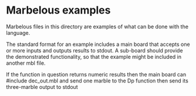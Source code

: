Marbelous examples
==================

Marbelous files in this directory are examples of what can be done with the language.

The standard format for an example includes a main board that accepts one or more inputs and outputs results to stdout. A sub-board should provide the demonstrated functionality, so that the example might be included in another mbl file.

If the function in question returns numeric results then the main board can #include dec_out.mbl and send one marble to the Dp function then send its three-marble output to stdout